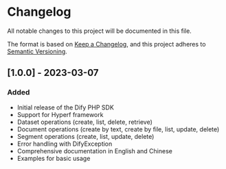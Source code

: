 # Changelog

All notable changes to this project will be documented in this file.

The format is based on [Keep a Changelog](https://keepachangelog.com/en/1.0.0/),
and this project adheres to [Semantic Versioning](https://semver.org/spec/v2.0.0.html).

## [1.0.0] - 2023-03-07

### Added
- Initial release of the Dify PHP SDK
- Support for Hyperf framework
- Dataset operations (create, list, delete, retrieve)
- Document operations (create by text, create by file, list, update, delete)
- Segment operations (create, list, update, delete)
- Error handling with DifyException
- Comprehensive documentation in English and Chinese
- Examples for basic usage 
